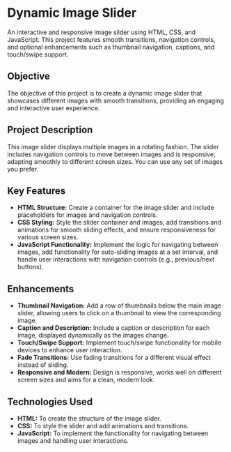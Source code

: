 
# Dynamic Image Slider

An interactive and responsive image slider using HTML, CSS, and JavaScript. This project features smooth transitions, navigation controls, and optional enhancements such as thumbnail navigation, captions, and touch/swipe support.


## Objective

The objective of this project is to create a dynamic image slider that showcases different images with smooth transitions, providing an engaging and interactive user experience.

## Project Description

This image slider displays multiple images in a rotating fashion. The slider includes navigation controls to move between images and is responsive, adapting smoothly to different screen sizes. You can use any set of images you prefer.

## Key Features

- **HTML Structure:** Create a container for the image slider and include placeholders for images and navigation controls.
- **CSS Styling:** Style the slider container and images, add transitions and animations for smooth sliding effects, and ensure responsiveness for various screen sizes.
- **JavaScript Functionality:** Implement the logic for navigating between images, add functionality for auto-sliding images at a set interval, and handle user interactions with navigation controls (e.g., previous/next buttons).

## Enhancements

- **Thumbnail Navigation:** Add a row of thumbnails below the main image slider, allowing users to click on a thumbnail to view the corresponding image.
- **Caption and Description:** Include a caption or description for each image, displayed dynamically as the images change.
- **Touch/Swipe Support:** Implement touch/swipe functionality for mobile devices to enhance user interaction.
- **Fade Transitions:** Use fading transitions for a different visual effect instead of sliding.
- **Responsive and Modern:** Design is responsive, works well on different screen sizes and aims for a clean, modern look.

## Technologies Used

- **HTML:** To create the structure of the image slider.
- **CSS:** To style the slider and add animations and transitions.
- **JavaScript:** To implement the functionality for navigating between images and handling user interactions.
